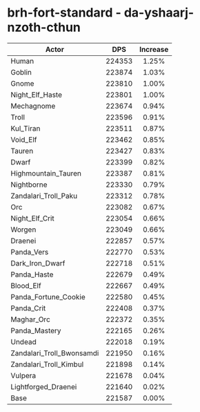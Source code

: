 # brh-fort-standard - da-yshaarj-nzoth-cthun
| Actor | DPS | Increase |
|---|:---:|:---:|
|Human|224353|1.25%|
|Goblin|223874|1.03%|
|Gnome|223810|1.00%|
|Night_Elf_Haste|223801|1.00%|
|Mechagnome|223674|0.94%|
|Troll|223596|0.91%|
|Kul_Tiran|223511|0.87%|
|Void_Elf|223462|0.85%|
|Tauren|223427|0.83%|
|Dwarf|223399|0.82%|
|Highmountain_Tauren|223387|0.81%|
|Nightborne|223330|0.79%|
|Zandalari_Troll_Paku|223312|0.78%|
|Orc|223082|0.67%|
|Night_Elf_Crit|223054|0.66%|
|Worgen|223049|0.66%|
|Draenei|222857|0.57%|
|Panda_Vers|222770|0.53%|
|Dark_Iron_Dwarf|222718|0.51%|
|Panda_Haste|222679|0.49%|
|Blood_Elf|222667|0.49%|
|Panda_Fortune_Cookie|222580|0.45%|
|Panda_Crit|222408|0.37%|
|Maghar_Orc|222372|0.35%|
|Panda_Mastery|222165|0.26%|
|Undead|222018|0.19%|
|Zandalari_Troll_Bwonsamdi|221950|0.16%|
|Zandalari_Troll_Kimbul|221898|0.14%|
|Vulpera|221678|0.04%|
|Lightforged_Draenei|221640|0.02%|
|Base|221587|0.00%|
